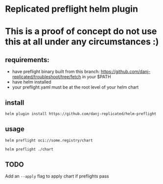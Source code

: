 # Replicated preflight helm plugin

# This is a proof of concept do not use this at all under any circumstances :)

## requirements:

- have preflight binary built from this branch: https://github.com/danj-replicated/troubleshoot/tree/fetch in your $PATH
- have helm installed
- your preflight.yaml must be at the root level of your helm chart

## install

```bash
helm plugin install https://github.com/danj-replicated/helm-preflight

```

## usage

```bash
helm preflight oci://some.registry/chart

helm preflight ./chart
```

## TODO

Add an `--apply` flag to apply chart if preflights pass